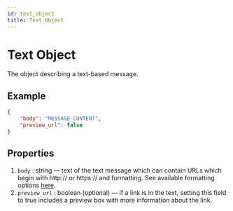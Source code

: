 ```yaml
---
id: text_object
title: Text_Object
---
```


# Text Object
The object describing a text-based message.

## Example
```json
{
    "body": "MESSAGE_CONTENT",
    "preview_url": false
}
```

## Properties
1. `body` : string — text of the text message which can contain URLs which begin with http:// or https:// and formatting. See available formatting options [here](https://developers.facebook.com/docs/whatsapp/on-premises/reference/messages#formatting).
2. `preview_url` : boolean (optional) — if a link is in the text, setting this field to true includes a preview box with more information about the link.
